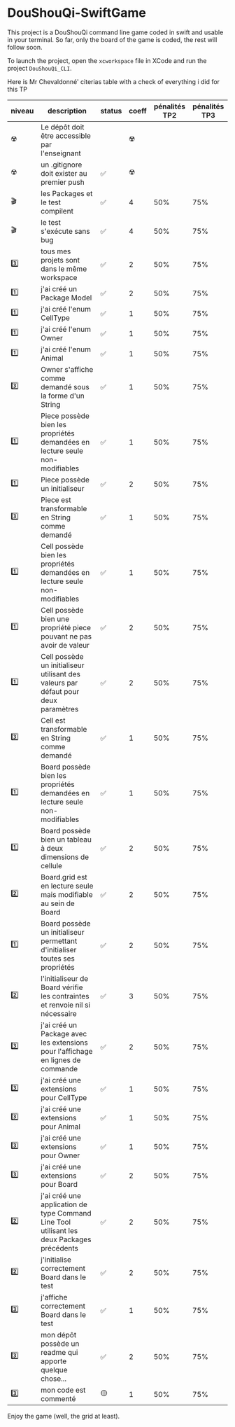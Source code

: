 # DouShouQi-SwiftGame

This project is a DouShouQi command line game coded in swift and usable in your terminal.
So far, only the board of the game is coded, the rest will follow soon.

To launch the project, open the `xcworkspace` file in XCode and run the project `DouShouQi_CLI`.

Here is Mr Chevaldonné' citerias table with a check of everything i did for this TP

 niveau |	description	 | status |	coeff | pénalités TP2 |	pénalités TP3 
---|---|---|---|---|---
☢️ | Le dépôt doit être accessible par l'enseignant | | ☢️ | | 
☢️ | un .gitignore doit exister au premier push |✅| ☢️ | | 
🎬 | les Packages et le test compilent | ✅ | 4 | 50% | 75% 
🎬 | le test s'exécute sans bug | ✅ | 4 | 50% | 75% 
3️⃣ | tous mes projets sont dans le même workspace | ✅ | 2 | 50% | 75% 
1️⃣ | j'ai créé un Package Model | ✅ | 2 | 50% | 75% 
1️⃣ | j'ai créé l'enum CellType | ✅ | 1 | 50% | 75% 
1️⃣ | j'ai créé l'enum Owner | ✅ | 1 | 50% | 75% 
1️⃣ | j'ai créé l'enum Animal | ✅ | 1 | 50% | 75% 
3️⃣ | Owner s'affiche comme demandé sous la forme d'un String | ✅ | 1 | 50% | 75% 
1️⃣ | Piece possède bien les propriétés demandées en lecture seule non-modifiables | ✅ | 1 | 50% | 75% 
1️⃣ | Piece possède un initialiseur | ✅ | 2 | 50% | 75% 
3️⃣ | Piece est transformable en String comme demandé | ✅ | 1 | 50% | 75% 
1️⃣ | Cell possède bien les propriétés demandées en lecture seule non-modifiables|✅|1|50%|75%
1️⃣|Cell possède bien une propriété piece pouvant ne pas avoir de valeur|✅|2|50%|75%
1️⃣|Cell possède un initialiseur utilisant des valeurs par défaut pour deux paramètres|✅|2|50%|75%
3️⃣|Cell est transformable en String comme demandé|✅|1|50%|75%
1️⃣|Board possède bien les propriétés demandées en lecture seule non-modifiables|✅|1|50%|75%
1️⃣|Board possède bien un tableau à deux dimensions de cellule|✅|2|50%|75%
2️⃣|Board.grid est en lecture seule mais modifiable au sein de Board|✅|2|50%|75%|
1️⃣|Board possède un initialiseur permettant d'initialiser toutes ses propriétés|✅|2|50%|75%
2️⃣|l'initialiseur de Board vérifie les contraintes et renvoie nil si nécessaire|✅|3|50%|75%
3️⃣|j'ai créé un Package avec les extensions pour l'affichage en lignes de commande|✅|2|50%|75%
3️⃣|j'ai créé une extensions pour CellType|✅|1|50%|75%
3️⃣|j'ai créé une extensions pour Animal|✅|1|50%|75%
3️⃣|j'ai créé une extensions pour Owner|✅|1|50%|75%
3️⃣|j'ai créé une extensions pour Board|✅|2|50%|75%
2️⃣|j'ai créé une application de type Command Line Tool utilisant les deux Packages précédents|✅|2|50%|75%
2️⃣|j'initialise correctement Board dans le test|✅|2|50%|75%
3️⃣|j'affiche correctement Board dans le test|✅|1|50%|75%
3️⃣|mon dépôt possède un readme qui apporte quelque chose...|✅|2|50%|75%
3️⃣|mon code est commenté|🟡|1|50%|75%

Enjoy the game (well, the grid at least).